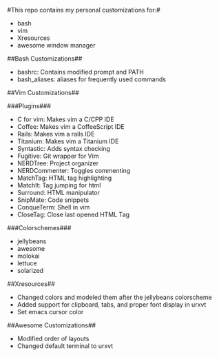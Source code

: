 #This repo contains my personal customizations for:#
* bash
* vim
* Xresources 
* awesome window manager

##Bash Customizations##
* bashrc: Contains modified prompt and PATH
* bash\_aliases: aliases for frequently used commands

##Vim Customizations##

###Plugins###
* C for vim: Makes vim a C/CPP IDE
* Coffee: Makes vim a CoffeeScript IDE
* Rails: Makes vim a rails IDE
* Titanium: Makes vim a Titanium IDE
* Syntastic: Adds syntax checking
* Fugitive: Git wrapper for Vim
* NERDTree: Project organizer
* NERDCommenter: Toggles commenting
* MatchTag: HTML tag highlighting
* MatchIt: Tag jumping for html
* Surround: HTML manipulator
* SnipMate: Code snippets
* ConqueTerm: Shell in vim
* CloseTag: Close last opened HTML Tag

###Colorschemes###
* jellybeans
* awesome
* molokai
* lettuce
* solarized

##Xresources##
* Changed colors and modeled them after the jellybeans colorscheme
* Added support for clipboard, tabs, and proper font display in urxvt
* Set emacs cursor color

##Awesome Customizations##
* Modified order of layouts
* Changed default terminal to urxvt

